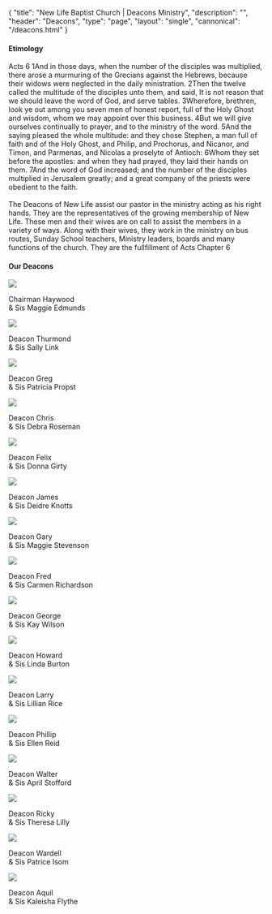 {
	"title": "New Life Baptist Church | Deacons Ministry",
	"description": "",
	"header": "Deacons",
	"type": "page",
	"layout": "single",
	"cannonical": "/deacons.html"
}
<section>
	<div class="container">
		<h4>Etimology</h4>
		<div class="row">
			<div class="col-md-12">
				<p>Acts 6  1And in those days, when the number of the disciples was multiplied, there arose a murmuring of the Grecians against the Hebrews, because their widows were neglected in the daily ministration.   2Then the twelve called the multitude of the disciples unto them, and said, It is not reason that we should leave the word of God, and serve tables.   3Wherefore, brethren, look ye out among you seven men of honest report, full of the Holy Ghost and wisdom, whom we may appoint over this business.  4But we will give ourselves continually to prayer, and to the ministry of the word.  5And the saying pleased the whole multitude: and they chose Stephen, a man full of faith and of the Holy Ghost, and Philip, and Prochorus, and Nicanor, and Timon, and Parmenas, and Nicolas a proselyte of Antioch:  6Whom they set before the apostles: and when they had prayed, they laid their hands on them.  7And the word of God increased; and the number of the disciples multiplied in Jerusalem greatly; and a great company of the priests were obedient to the faith.
				<br><br>
				The Deacons of New Life assist our pastor in the ministry acting as his right hands. They are the representatives of the growing membership of New Life. These men and their wives are on call to assist the members in a variety of ways. Along with their wives, they work in the ministry on bus routes, Sunday School teachers, Ministry leaders, boards and many functions of the church. They are the fullfillment of Acts Chapter 6</p>
			</div>
		</div>
		<h4>Our Deacons</h4>
		<div class="row">
			<div class="col-md-2">
				<img src="/images/staff/DeaconEdmunds.jpg">
				<p>Chairman Haywood <br>& Sis Maggie Edmunds</p>
			</div>
			<div class="col-md-2">
				<img src="/images/staff/DeaconSally.jpg">
				<p>Deacon Thurmond <br>& Sis Sally Link</p>
			</div>
			<div class="col-md-2">
				<img src="/images/staff/DeaconPropst.jpg">
				<p>Deacon Greg <br>& Sis Patricia Propst</p>
			</div>
			<div class="col-md-2">
				<img src="/images/staff/DeaconRoseman.jpg">
				<p>Deacon Chris <br> & Sis Debra Roseman</p>
			</div>
			<div class="col-md-2">
				<img src="/images/staff/DeaconGirty.jpg">
				<p>Deacon Felix <br>& Sis Donna Girty</p>
			</div>
			<div class="col-md-2">
				<img src="/images/staff/DeaconKnotts.jpg">
				<p>Deacon James <br>& Sis Deidre Knotts</p>
			</div>
			<div class="col-md-2">
				<img src="/images/staff/DeaconStevenson.jpg">
				<p>Deacon Gary <br>& Sis Maggie Stevenson</p>
			</div>
			<div class="col-md-2">
				<img src="/images/staff/DeaconRichardson.jpg">
				<p>Deacon Fred <br>& Sis Carmen Richardson</p>
			</div>
			<div class="col-md-2">
				<img src="/images/staff/DeaconWilson.jpg">
				<p>Deacon George <br>& Sis Kay Wilson</p>
			</div>
			<div class="col-md-2">
				<img src="/images/staff/DeaconBurton.jpg">
				<p>Deacon Howard <br>& Sis Linda Burton</p>
			</div>
			<div class="col-md-2">
				<img src="/images/staff/DeaconRice.jpg">
				<p>Deacon Larry <br>& Sis Lillian Rice</p>
			</div>
			<div class="col-md-2">
				<img src="/images/staff/DeaconReid.jpg">
				<p>Deacon Phillip <br>& Sis Ellen Reid</p>
			</div>
			<div class="col-md-2">
				<img src="/images/staff/DeaconStofford.jpg">
				<p>Deacon Walter <br>& Sis April Stofford</p>
			</div>
			<div class="col-md-2">
				<img src="/images/staff/DeaconLilly.jpg">
				<p>Deacon Ricky <br>& Sis Theresa Lilly</p>
			</div>
			<div class="col-md-2">
				<img src="/images/staff/DeaconIsom.jpg">
				<p>Deacon Wardell <br>& Sis Patrice Isom</p>
			</div>
			<div class="col-md-2">
				<img src="/images/staff/DeaconFlythe.jpg">
				<p>Deacon Aquil <br>& Sis Kaleisha Flythe</p>
			</div>
		</div>
	</div>
</section>